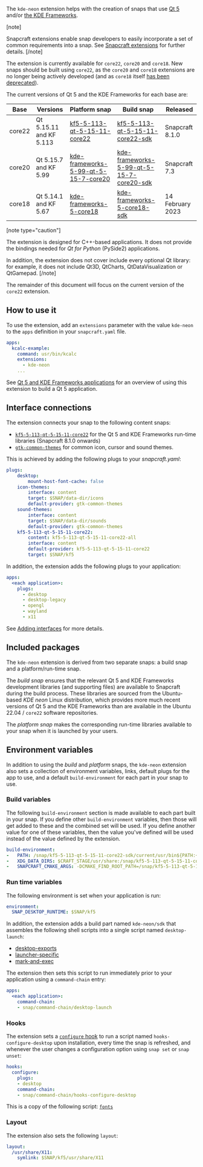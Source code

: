 The `kde-neon` extension helps with the creation of snaps that use [Qt 5](https://doc.qt.io/qt-5/) and/or [the KDE Frameworks](https://kde.org/products/frameworks/).

[note]

Snapcraft extensions enable snap developers to easily incorporate a set of common requirements into a snap. See [Snapcraft extensions](/t/snapcraft-extensions/13486) for further details.
[/note]

The extension is currently available for `core22`, `core20` and `core18`. New snaps should be built using `core22`, as the `core20` and `core18` extensions are no longer being actively developed (and as `core18` itself [has been deprecated](/t/base-snaps/11198#heading--deprecated)).

The current versions of Qt 5 and the KDE Frameworks for each base are:

| Base | Versions | Platform snap | Build snap | Released
|-|---|---|---|---|
| core22 | Qt 5.15.11 and KF 5.113 | [kf5-5-113-qt-5-15-11-core22](https://snapcraft.io/kf5-5-113-qt-5-15-11-core22) | [kf5-5-113-qt-5-15-11-core22-sdk](https://snapcraft.io/kf5-5-113-qt-5-15-11-core22-sdk) | Snapcraft 8.1.0 |
| core20 | Qt 5.15.7 and KF 5.99 | [kde-frameworks-5-99-qt-5-15-7-core20](https://snapcraft.io/kde-frameworks-5-99-qt-5-15-7-core20) |  [kde-frameworks-5-99-qt-5-15-7-core20-sdk](https://snapcraft.io/kde-frameworks-5-99-qt-5-15-7-core20-sdk) | Snapcraft 7.3 |
| core18 | Qt 5.14.1 and KF 5.67 | [kde-frameworks-5-core18](https://snapcraft.io/kde-frameworks-5-core18) | [kde-frameworks-5-core18-sdk](https://snapcraft.io/kde-frameworks-5-core18-sdk) | 14 February 2023 |

[note type="caution"]

The extension is designed for C++-based applications. It does not provide the bindings needed for *Qt for Python* (PySide2) applications.

In addition, the extension does not cover include every optional Qt library: for example, it does not include Qt3D, QtCharts, QtDataVisualization or QtGamepad.
[/note]

The remainder of this document will focus on the current version of the `core22` extension.

## How to use it

To use the extension, add an `extensions` parameter with the value `kde-neon` to the `apps` definition in your `snapcraft.yaml` file. 

```yaml
apps:
  kcalc-example:
    command: usr/bin/kcalc
    extensions:
      - kde-neon
    ...
```

See [Qt 5 and KDE Frameworks applications](/t/qt5-and-kde-frameworks-applications/13753) for an overview of using this extension to build a Qt 5 application.

## Interface connections

The extension connects your snap to the following content snaps:

- [`kf5-5-113-qt-5-15-11-core22`](https://snapcraft.io/kf5-5-113-qt-5-15-11-core22) for the Qt 5 and KDE Frameworks run-time libraries (Snapcraft 8.1.0 onwards)
- [`gtk-common-themes`](https://snapcraft.io/gtk-common-themes) for common icon, cursor and sound themes.

This is achieved by adding the following plugs to your *snapcraft.yaml*:
```yaml
plugs:
    desktop:
        mount-host-font-cache: false
    icon-themes:
        interface: content
        target: $SNAP/data-dir/icons
        default-provider: gtk-common-themes
    sound-themes:
        interface: content
        target: $SNAP/data-dir/sounds
        default-provider: gtk-common-themes
    kf5-5-113-qt-5-15-11-core22:
        content: kf5-5-113-qt-5-15-11-core22-all
        interface: content
        default-provider: kf5-5-113-qt-5-15-11-core22
        target: $SNAP/kf5
```

In addition, the extension adds the following plugs to your application:

```yaml
apps:
  <each application>:
    plugs:
      - desktop
      - desktop-legacy
      - opengl
      - wayland
      - x11
```

See [Adding interfaces](/t/adding-interfaces/13123) for more details.

## Included packages

The `kde-neon` extension is derived from two separate snaps: a build snap and a platform/run-time snap.

The _build snap_ ensures that the relevant Qt 5 and KDE Frameworks development libraries (and supporting files) are available to Snapcraft during the build process. These libraries are sourced from the Ubuntu-based *KDE neon* Linux distribution, which provides more much recent versions of Qt 5 and the KDE Frameworks than are available in the Ubuntu 22.04 / `core22` software repositories.

The _platform snap_ makes the corresponding run-time libraries available to your snap when it is launched by your users.

## Environment variables

In addition to using the *build* and *platform* snaps, the `kde-neon` extension also sets a collection of environment variables, links, default plugs for the app to use, and a default `build-environment` for each part in your snap to use.

### Build variables

The following `build-environment` section is made available to each part built in your snap. If you define other `build-environment` variables, then those will get added to these and the combined set will be used. If you define another value for one of these variables, then the value you've defined will be used instead of the value defined by the extension.

```yaml
build-environment:
-   PATH: /snap/kf5-5-113-qt-5-15-11-core22-sdk/current/usr/bin${PATH:+:$PATH}
-   XDG_DATA_DIRS: $CRAFT_STAGE/usr/share:/snap/kf5-5-113-qt-5-15-11-core22-sdk/current/usr/share:/usr/share${XDG_DATA_DIRS:+:$XDG_DATA_DIRS}
-   SNAPCRAFT_CMAKE_ARGS: -DCMAKE_FIND_ROOT_PATH=/snap/kf5-5-113-qt-5-15-11-core22-sdk/current${SNAPCRAFT_CMAKE_ARGS:+:$SNAPCRAFT_CMAKE_ARGS}
```

### Run time variables

The following environment is set when your application is run:
```yaml
environment:
  SNAP_DESKTOP_RUNTIME: $SNAP/kf5
```

In addition, the extension adds a build part named `kde-neon/sdk` that assembles the following shell scripts into a single script named `desktop-launch`:
- [desktop-exports](https://github.com/canonical/snapcraft/blob/main/extensions/desktop/common/desktop-exports)
- [launcher-specific](https://github.com/canonical/snapcraft/blob/main/extensions/desktop/kde-neon/launcher-exec)
- [mark-and-exec](https://github.com/canonical/snapcraft/blob/main/extensions/desktop/common/mark-and-exec)

The extension then sets this script to run immediately prior to your application using a `command-chain` entry:

```yaml
apps:
  <each application>:
    command-chain:
    - snap/command-chain/desktop-launch
```

### Hooks

The extension sets a [`configure` hook](/t/supported-snap-hooks/3795) to run a script named `hooks-configure-desktop` upon installation, every time the snap is refreshed, and whenever the user changes a configuration option using `snap set` or `snap unset`:

```yaml
hooks:
  configure:
    plugs:
    - desktop
    command-chain:
    - snap/command-chain/hooks-configure-desktop
```

This is a copy of the following script: [`fonts`](https://github.com/canonical/snapcraft/blob/main/extensions/desktop/common/fonts)

### Layout

The extension also sets the following `layout`:

```yaml
layout:
  /usr/share/X11:
    symlink: $SNAP/kf5/usr/share/X11
```
